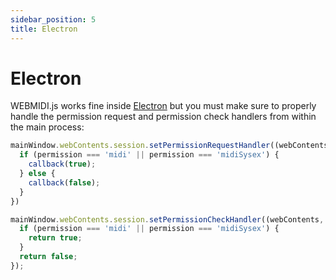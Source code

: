 ```yaml
---
sidebar_position: 5
title: Electron
---
```


# Electron

WEBMIDI.js works fine inside [Electron](https://www.electronjs.org/) but you must make sure to 
properly handle the permission request and permission check handlers from within the main process:

```javascript
mainWindow.webContents.session.setPermissionRequestHandler((webContents, permission, callback, details) => {
  if (permission === 'midi' || permission === 'midiSysex') {
    callback(true);
  } else {
    callback(false);
  }
})

mainWindow.webContents.session.setPermissionCheckHandler((webContents, permission, requestingOrigin) => {
  if (permission === 'midi' || permission === 'midiSysex') {
    return true;
  }
  return false;
});
```

